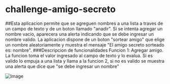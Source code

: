 # challenge-amigo-secreto
##Esta aplicacion permite que se agreguen nombres a una lista a traves de un campo de texto y de un boton llamado "anadir". Si se intenta agregar un nombre vacio, aparecera una alerta indicando que se debe ingresar un nombre valido.
  La aplicacion dispone de un boton "sortear amigo" que elige un nombre aleatoriamente y muestra el mensaje "El amigo  secreto sorteado es: nombre".
  ###Descripcion de funcionalidades
  Funcion 1: Agregar amigo. La funcion toma el valor ingresado al campo de texto y lo evalua. Si es valido lo empuja a una lista y llama a la funcion 2, si no es valido se muestra una alerta que  dice que "se debe ingresar un nombre"
  
![Image](https://github.com/user-attachments/assets/6c1b134c-9fa7-4189-802a-233e33c02cb4)
